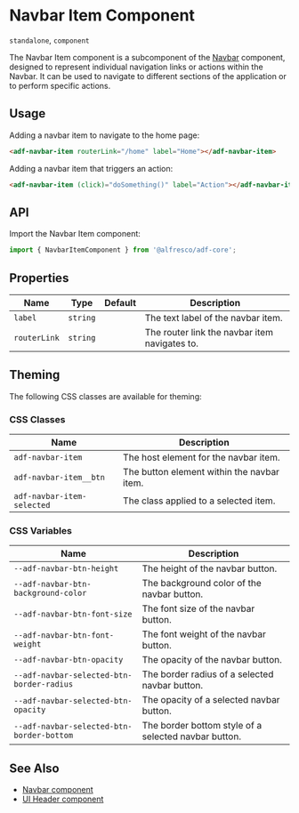 # Navbar Item Component

`standalone`, `component`

The Navbar Item component is a subcomponent of the [Navbar](./navbar.component.md) component, designed to represent individual navigation links or actions within the Navbar. It can be used to navigate to different sections of the application or to perform specific actions.

## Usage

Adding a navbar item to navigate to the home page:

```html
<adf-navbar-item routerLink="/home" label="Home"></adf-navbar-item>
```

Adding a navbar item that triggers an action:

```html
<adf-navbar-item (click)="doSomething()" label="Action"></adf-navbar-item>
```

## API

Import the Navbar Item component:

```typescript
import { NavbarItemComponent } from '@alfresco/adf-core';
```

## Properties

| Name         | Type     | Default | Description                                   |
|--------------|----------|---------|-----------------------------------------------|
| `label`      | `string` |         | The text label of the navbar item.            |
| `routerLink` | `string` |         | The router link the navbar item navigates to. |

## Theming

The following CSS classes are available for theming:

### CSS Classes

| Name                       | Description                                |
|----------------------------|--------------------------------------------|
| `adf-navbar-item`          | The host element for the navbar item.      |
| `adf-navbar-item__btn`     | The button element within the navbar item. |
| `adf-navbar-item-selected` | The class applied to a selected item.      |

### CSS Variables

| Name                                      | Description                                          |
|-------------------------------------------|------------------------------------------------------|
| `--adf-navbar-btn-height`                 | The height of the navbar button.                     |
| `--adf-navbar-btn-background-color`       | The background color of the navbar button.           |
| `--adf-navbar-btn-font-size`              | The font size of the navbar button.                  |
| `--adf-navbar-btn-font-weight`            | The font weight of the navbar button.                |
| `--adf-navbar-btn-opacity`                | The opacity of the navbar button.                    |
| `--adf-navbar-selected-btn-border-radius` | The border radius of a selected navbar button.       |
| `--adf-navbar-selected-btn-opacity`       | The opacity of a selected navbar button.             |
| `--adf-navbar-selected-btn-border-bottom` | The border bottom style of a selected navbar button. |

## See Also

-   [Navbar component](./navbar.component.md)
-   [UI Header component](../ui-header.component.md)
